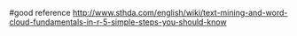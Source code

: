 #good reference
http://www.sthda.com/english/wiki/text-mining-and-word-cloud-fundamentals-in-r-5-simple-steps-you-should-know
